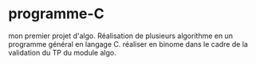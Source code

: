 # programme-C
mon premier projet d'algo.
Réalisation de plusieurs algorithme en un programme général en langage C. réaliser en binome dans le cadre de la validation du TP du module algo.
